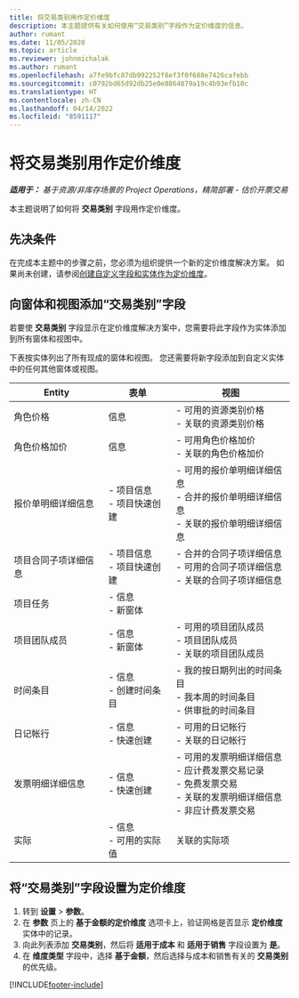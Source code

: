 ```yaml
---
title: 将交易类别用作定价维度
description: 本主题提供有关如何使用“交易类别”字段作为定价维度的信息。
author: rumant
ms.date: 11/05/2020
ms.topic: article
ms.reviewer: johnmichalak
ms.author: rumant
ms.openlocfilehash: a7fe9bfc87db992252f8ef3f0f688e7426cafebb
ms.sourcegitcommit: c0792bd65d92db25e0e8864879a19c4b93efb10c
ms.translationtype: HT
ms.contentlocale: zh-CN
ms.lasthandoff: 04/14/2022
ms.locfileid: "8591117"
---
```

# <a name="use-transaction-category-as-a-pricing-dimension"></a>将交易类别用作定价维度


_**适用于：** 基于资源/非库存场景的 Project Operations，精简部署 - 估价开票交易_


本主题说明了如何将 **交易类别** 字段用作定价维度。 

## <a name="prerequisites"></a>先决条件
在完成本主题中的步骤之前，您必须为组织提供一个新的定价维度解决方案。 如果尚未创建，请参阅[创建自定义字段和实体作为定价维度](create-custom-fields-entities-pricing-dimensions.md)。

## <a name="add-the-transaction-category-field-to-forms-and-views"></a>向窗体和视图添加“交易类别”字段
若要使 **交易类别** 字段显示在定价维度解决方案中，您需要将此字段作为实体添加到所有窗体和视图中。

下表按实体列出了所有现成的窗体和视图。 您还需要将新字段添加到自定义实体中的任何其他窗体或视图。

|  Entity        | 表单     |视图        |
| ------------------------------|---------------------------------|----------------------------------|
|  角色价格| 信息 |- 可用的资源类别价格<br> - 关联的资源类别价格 |
|  角色价格加价| 信息|- 可用角色价格加价<br>- 关联的角色价格加价 |
|  报价单明细详细信息|- 项目信息<br>- 项目快速创建| - 可用的报价单明细详细信息<br>- 合并的报价单明细详细信息<br>- 关联的报价单明细详细信息 |
|  项目合同子项详细信息|- 项目信息<br>- 项目快速创建|- 合并的合同子项详细信息<br>- 可用的合同子项详细信息<br>- 关联的合同子项详细信息 |
|  项目任务|- 信息<br>- 新窗体| &nbsp; |
|  项目团队成员|- 信息<br>- 新窗体|- 可用的项目团队成员<br>- 项目团队成员<br>- 关联的项目团队成员 |
|  时间条目|- 信息<br>- 创建时间条目|- 我的按日期列出的时间条目<br>- 我本周的时间条目<br>- 供审批的时间条目|
|  日记帐行|- 信息<br>- 快速创建|- 可用的日记帐行<br>- 关联的日记帐行|
|  发票明细详细信息|- 信息<br>- 快速创建|- 可用的发票明细详细信息<br>- 应计费发票交易记录<br>- 免费发票交易<br>- 关联的发票明细详细信息 <br>- 非应计费发票交易|
|  实际|- 信息<br>- 可用的实际值| 关联的实际项 |

## <a name="set-up-the-transaction-category-field-as-a-pricing-dimension"></a>将“交易类别”字段设置为定价维度

1. 转到 **设置** > **参数**。 
2. 在 **参数** 页上的 **基于金额的定价维度** 选项卡上，验证网格是否显示 **定价维度** 实体中的记录。
3. 向此列表添加 **交易类别**，然后将 **适用于成本** 和 **适用于销售** 字段设置为 **是**。
4. 在 **维度类型** 字段中，选择 **基于金额**，然后选择与成本和销售有关的 **交易类别** 的优先级。


[!INCLUDE[footer-include](../includes/footer-banner.md)]